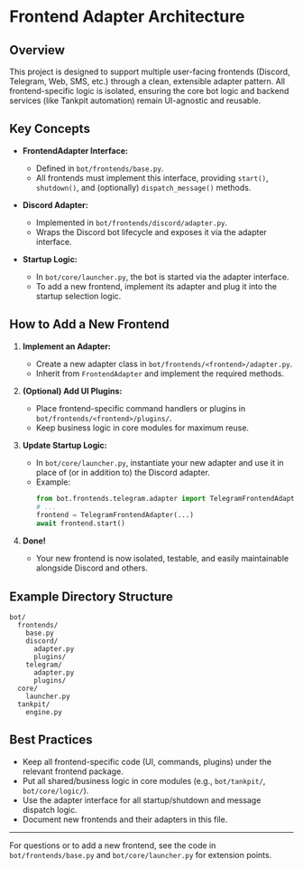 # Frontend Adapter Architecture

## Overview
This project is designed to support multiple user-facing frontends (Discord, Telegram, Web, SMS, etc.) through a clean, extensible adapter pattern. All frontend-specific logic is isolated, ensuring the core bot logic and backend services (like Tankpit automation) remain UI-agnostic and reusable.

## Key Concepts

- **FrontendAdapter Interface:**
  - Defined in `bot/frontends/base.py`.
  - All frontends must implement this interface, providing `start()`, `shutdown()`, and (optionally) `dispatch_message()` methods.

- **Discord Adapter:**
  - Implemented in `bot/frontends/discord/adapter.py`.
  - Wraps the Discord bot lifecycle and exposes it via the adapter interface.

- **Startup Logic:**
  - In `bot/core/launcher.py`, the bot is started via the adapter interface.
  - To add a new frontend, implement its adapter and plug it into the startup selection logic.

## How to Add a New Frontend

1. **Implement an Adapter:**
    - Create a new adapter class in `bot/frontends/<frontend>/adapter.py`.
    - Inherit from `FrontendAdapter` and implement the required methods.

2. **(Optional) Add UI Plugins:**
    - Place frontend-specific command handlers or plugins in `bot/frontends/<frontend>/plugins/`.
    - Keep business logic in core modules for maximum reuse.

3. **Update Startup Logic:**
    - In `bot/core/launcher.py`, instantiate your new adapter and use it in place of (or in addition to) the Discord adapter.
    - Example:
      ```python
      from bot.frontends.telegram.adapter import TelegramFrontendAdapter
      # ...
      frontend = TelegramFrontendAdapter(...)
      await frontend.start()
      ```

4. **Done!**
    - Your new frontend is now isolated, testable, and easily maintainable alongside Discord and others.

## Example Directory Structure

```
bot/
  frontends/
    base.py
    discord/
      adapter.py
      plugins/
    telegram/
      adapter.py
      plugins/
  core/
    launcher.py
  tankpit/
    engine.py
```

## Best Practices
- Keep all frontend-specific code (UI, commands, plugins) under the relevant frontend package.
- Put all shared/business logic in core modules (e.g., `bot/tankpit/`, `bot/core/logic/`).
- Use the adapter interface for all startup/shutdown and message dispatch logic.
- Document new frontends and their adapters in this file.

---

For questions or to add a new frontend, see the code in `bot/frontends/base.py` and `bot/core/launcher.py` for extension points.
